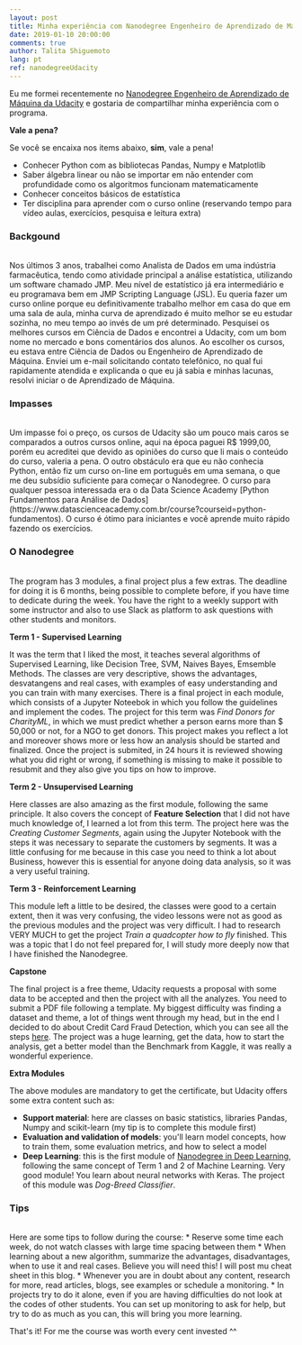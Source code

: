 ```yaml
---
layout: post
title: Minha experiência com Nanodegree Engenheiro de Aprendizado de Máquina da Udacity
date: 2019-01-10 20:00:00
comments: true
author: Talita Shiguemoto
lang: pt
ref: nanodegreeUdacity
---
```


Eu me formei recentemente no [Nanodegree Engenheiro de Aprendizado de Máquina da Udacity](https://www.udacity.com/course/machine-learning-engineer-nanodegree--nd009t) e gostaria de compartilhar minha experiência com o programa.

**Vale a pena?**

Se você se encaixa nos items abaixo, **sim**, vale a pena!
* Conhecer Python com as bibliotecas Pandas, Numpy e Matplotlib
* Saber álgebra linear ou não se importar em não entender com profundidade como os algoritmos funcionam matematicamente
* Conhecer conceitos básicos de estatística
* Ter disciplina para aprender com o curso online (reservando tempo para vídeo aulas, exercícios, pesquisa e leitura extra)

### **Backgound**
<br/>
Nos últimos 3 anos, trabalhei como Analista de Dados em uma indústria farmacêutica, tendo como atividade principal a análise estatística, utilizando um software chamado JMP. Meu nível de estatístico já era intermediário e eu programava bem em JMP Scripting Language (JSL). Eu queria fazer um curso online porque eu definitivamente trabalho melhor em casa do que em uma sala de aula, minha curva de aprendizado é muito melhor se eu estudar sozinha, no meu tempo ao invés de um pré determinado.
Pesquisei os melhores cursos em Ciência de Dados e encontrei a Udacity, com um bom nome no mercado e bons comentários dos alunos. Ao escolher os cursos, eu estava entre Ciência de Dados ou Engenheiro de Aprendizado de Máquina. Enviei um e-mail solicitando contato telefônico, no qual fui rapidamente atendida e explicanda o que eu já sabia e minhas lacunas, resolvi iniciar o de Aprendizado de Máquina.

### **Impasses**
<br/>
Um impasse foi o preço, os cursos de Udacity são um pouco mais caros se comparados a outros cursos online, aqui na época paguei R$ 1999,00, porém eu acreditei que devido as opiniões do curso que li mais o conteúdo do curso, valeria a pena. O outro obstáculo era que eu não conhecia Python, então fiz um curso on-line em português em uma semana, o que me deu subsídio suficiente para começar o Nanodegree.
O curso para qualquer pessoa interessada era o da Data Science Academy [Python Fundamentos para Análise de Dados](https://www.datascienceacademy.com.br/course?courseid=python-fundamentos). O curso é ótimo para iniciantes e você aprende muito rápido fazendo os exercícios.

### **O Nanodegree**
<br/>
The program has 3 modules, a final project plus a few extras. The deadline for doing it is 6 months, being possible to complete before, if you have time to dedicate during the week. You have the right to a weekly support with some instructor and also to use Slack as platform to ask questions with other students and monitors.

**Term 1 - Supervised Learning**

It was the term that I liked the most, it teaches several algorithms of Supervised Learning, like Decision Tree, SVM, Naives Bayes, Emsemble Methods. The classes are very descriptive, shows the advantages, desvatangens and real cases, with examples of easy understanding and you can train with many exercises. There is a final project in each module, which consists of a Jupyter Noteebok in which you follow the guidelines and implement the codes. The project for this term was *Find Donors for CharityML*, in which we must predict whether a person earns more than $ 50,000 or not, for a NGO to get donors. This project makes you reflect a lot and moreover shows more or less how an analysis should be started and finalized. Once the project is submited, in 24 hours it is reviewed showing what you did right or wrong, if something is missing to make it possible to resubmit and they also give you tips on how to improve.	

**Term 2 - Unsupervised Learning**

Here classes are also amazing as the first module, following the same principle. It also covers the concept of **Feature Selection** that I did not have much knowledge of, I learned a lot from this term. The project here was the *Creating Customer Segments*, again using the Jupyter Notebook with the steps it was necessary to separate the customers by segments. It was a little confusing for me because in this case you need to think a lot about Business, however this is essential for anyone doing data analysis, so it was a very useful training.

**Term 3 - Reinforcement Learning**

This module left a little to be desired, the classes were good to a certain extent, then it was very confusing, the video lessons were not as good as the previous modules and the project was very difficult. I had to research VERY MUCH to get the project *Train a quadcopter how to fly* finished. This was a topic that I do not feel prepared for, I will study more deeply now that I have finished the Nanodegree.

**Capstone**

The final project is a free theme, Udacity requests a proposal with some data to be accepted and then the project with all the analyzes. You need to submit a PDF file following a template. My biggest difficulty was finding a dataset and theme, a lot of things went through my head, but in the end I decided to do about Credit Card Fraud Detection, which you can see all the steps [here](https://shiguelita.github.io/projects/2019-01-02-credit_card_fraud_detection/). The project was a huge learning, get the data, how to start the analysis, get a better model than the Benchmark from Kaggle, it was really a wonderful experience.

**Extra Modules**

The above modules are mandatory to get the certificate, but Udacity offers some extra content such as:
* **Support material**: here are classes on basic statistics, libraries Pandas, Numpy and scikit-learn (my tip is to complete this module first)
* **Evaluation and validation of models**: you'll learn model concepts, how to train them, some evaluation metrics, and how to select a model
* **Deep Learning**: this is the first module of [Nanodegree in Deep Learning](https://www.udacity.com/course/deep-learning-nanodegree--nd101), following the same concept of Term 1 and 2 of Machine Learning. Very good module! You learn about neural networks with Keras. The project of this module was *Dog-Breed Classifier*.

### **Tips**
<br/>
Here are some tips to follow during the course:
* Reserve some time each week, do not watch classes with large time spacing  between them
* When learning about a new algorithm, summarize the advantages, disadvantages, when to use it and real cases. Believe you will need this! I will post mu cheat sheet in this blog.
* Whenever you are in doubt about any content, research for more, read articles, blogs, see examples or schedule a monitoring.
* In projects try to do it alone, even if you are having difficulties do not look at the codes of other students. You can set up monitoring to ask for help, but try to do as much as you can, this will bring you more learning.



That's it! For me the course was worth every cent invested ^^


